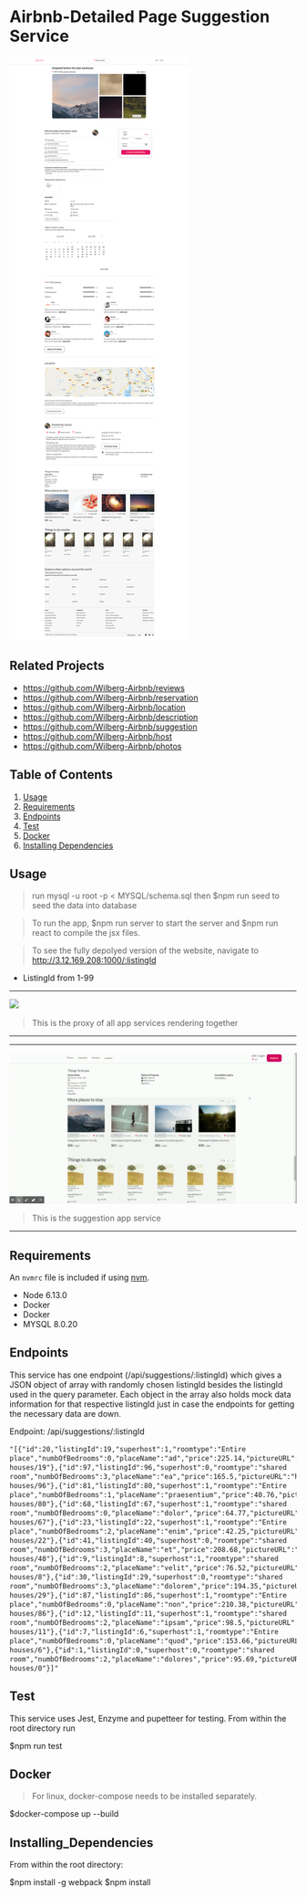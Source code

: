 # Airbnb-Detailed Page Suggestion Service

![](airbnb.png)


## Related Projects

  - https://github.com/Wilberg-Airbnb/reviews
  - https://github.com/Wilberg-Airbnb/reservation
  - https://github.com/Wilberg-Airbnb/location
  - https://github.com/Wilberg-Airbnb/description
  - https://github.com/Wilberg-Airbnb/suggestion
  - https://github.com/Wilberg-Airbnb/host
  - https://github.com/Wilberg-Airbnb/photos

## Table of Contents

1. [Usage](#Usage)
1. [Requirements](#requirements)
1. [Endpoints](#Endpoints)
1. [Test](#Test)
1. [Docker](#docker)
1. [Installing Dependencies](#Installing_Dependencies)

## Usage

> run mysql -u root -p < MYSQL/schema.sql then $npm run seed to seed the data into database

>To run the app, $npm run server to start the server and $npm run react to compile the jsx files.

>To see the fully depolyed version of the website, navigate to http://3.12.169.208:1000/:listingId

- ListingId from 1-99

------
![](Overall.gif)
> This is the proxy of all app services rendering together
------




------
![](Suggestion.gif)
>This is the suggestion app service
------
## Requirements

An `nvmrc` file is included if using [nvm](https://github.com/creationix/nvm).

- Node 6.13.0
- Docker
- Docker
- MYSQL 8.0.20

## Endpoints
This service has one endpoint (/api/suggestions/:listingId) which gives a JSON object of array with randomly chosen listingId besides the listingId used in the query parameter. Each object in the array also holds mock data information for that respective listingId just in case the endpoints for getting the necessary data are down.

Endpoint: /api/suggestions/:listingId
```
"[{"id":20,"listingId":19,"superhost":1,"roomtype":"Entire place","numbOfBedrooms":0,"placeName":"ad","price":225.14,"pictureURL":"https://source.unsplash.com/320x240/?houses/19"},{"id":97,"listingId":96,"superhost":0,"roomtype":"shared room","numbOfBedrooms":3,"placeName":"ea","price":165.5,"pictureURL":"https://source.unsplash.com/320x240/?houses/96"},{"id":81,"listingId":80,"superhost":1,"roomtype":"Entire place","numbOfBedrooms":1,"placeName":"praesentium","price":40.76,"pictureURL":"https://source.unsplash.com/320x240/?houses/80"},{"id":68,"listingId":67,"superhost":1,"roomtype":"shared room","numbOfBedrooms":0,"placeName":"dolor","price":64.77,"pictureURL":"https://source.unsplash.com/320x240/?houses/67"},{"id":23,"listingId":22,"superhost":1,"roomtype":"Entire place","numbOfBedrooms":2,"placeName":"enim","price":42.25,"pictureURL":"https://source.unsplash.com/320x240/?houses/22"},{"id":41,"listingId":40,"superhost":0,"roomtype":"shared room","numbOfBedrooms":3,"placeName":"et","price":208.68,"pictureURL":"https://source.unsplash.com/320x240/?houses/40"},{"id":9,"listingId":8,"superhost":1,"roomtype":"shared room","numbOfBedrooms":2,"placeName":"velit","price":76.52,"pictureURL":"https://source.unsplash.com/320x240/?houses/8"},{"id":30,"listingId":29,"superhost":0,"roomtype":"shared room","numbOfBedrooms":3,"placeName":"dolorem","price":194.35,"pictureURL":"https://source.unsplash.com/320x240/?houses/29"},{"id":87,"listingId":86,"superhost":1,"roomtype":"Entire place","numbOfBedrooms":0,"placeName":"non","price":210.38,"pictureURL":"https://source.unsplash.com/320x240/?houses/86"},{"id":12,"listingId":11,"superhost":1,"roomtype":"shared room","numbOfBedrooms":2,"placeName":"ipsam","price":98.5,"pictureURL":"https://source.unsplash.com/320x240/?houses/11"},{"id":7,"listingId":6,"superhost":1,"roomtype":"Entire place","numbOfBedrooms":0,"placeName":"quod","price":153.66,"pictureURL":"https://source.unsplash.com/320x240/?houses/6"},{"id":1,"listingId":0,"superhost":0,"roomtype":"shared room","numbOfBedrooms":2,"placeName":"dolores","price":95.69,"pictureURL":"https://source.unsplash.com/320x240/?houses/0"}]"
```


## Test
This service uses Jest, Enzyme and pupetteer for testing. From within the root directory run

$npm run test

## Docker
> For linux, docker-compose needs to be installed separately.

$docker-compose up --build

## Installing_Dependencies

From within the root directory:

$npm install -g webpack
$npm install
